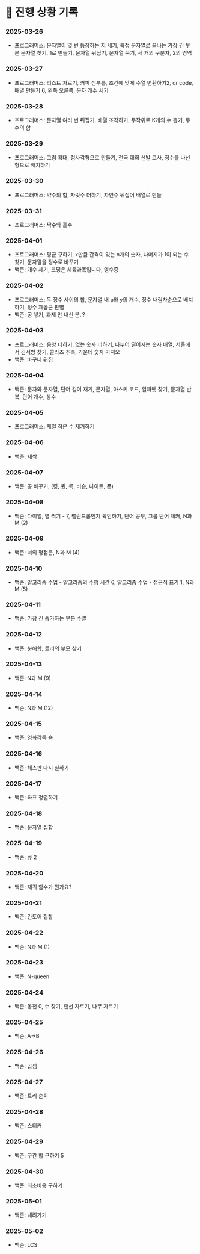 # 📅 진행 상황 기록

### 2025-03-26
- 프로그래머스: 문자열이 몇 번 등장하는 지 세기, 특정 문자열로 끝나는 가장 긴 부분 문자열 찾기, 1로 만들기, 문자열 뒤집기, 문자열 묶기, 세 개의 구분자, 2의 영역

### 2025-03-27
- 프로그래머스: 리스트 자르기, 커피 심부름, 조건에 맞게 수열 변환하기2, qr code, 배열 만들기 6, 왼쪽 오른쪽, 문자 개수 세기

### 2025-03-28
- 프로그래머스: 문자열 여러 번 뒤집기, 배열 조각하기, 무작위로 K개의 수 뽑기, 두 수의 합

### 2025-03-29
- 프로그래머스: 그림 확대, 정사각형으로 만들기, 전국 대회 선발 고사, 정수를 나선형으로 배치하기

### 2025-03-30
- 프로그래머스: 약수의 합, 자릿수 더하기, 자연수 뒤집어 배열로 만들

### 2025-03-31
- 프로그래머스: 짝수와 홀수

### 2025-04-01
- 프로그래머스: 평균 구하기, x만큼 간격이 있는 n개의 숫자, 나머지가 1이 되는 수 찾기, 문자열을 정수로 바꾸기
- 백준: 개수 세기, 코딩은 체육과목입니다, 영수증

### 2025-04-02
- 프로그래머스: 두 정수 사이의 합, 문자열 내 p와 y의 개수, 정수 내림차순으로 배치하기, 정수 제곱근 판별
- 백준: 공 넣기, 과제 안 내신 분..?

### 2025-04-03
- 프로그래머스: 음양 더하기, 없는 숫자 더하기, 나누어 떨어지는 숫자 배열, 서울에서 김서방 찾기, 콜라츠 추측, 가운데 숫자 가져오
- 백준: 바구니 뒤집

### 2025-04-04
- 백준: 문자와 문자열, 단어 길이 재기, 문자열, 아스키 코드, 알파벳 찾기, 문자열 반복, 단어 개수, 상수

### 2025-04-05
- 프로그래머스: 제일 작은 수 제거하기

### 2025-04-06
- 백준: 새싹

### 2025-04-07
- 백준: 공 바꾸기, (킹, 퀸, 룩, 비숍, 나이트, 폰)

### 2025-04-08
- 백준: 다이얼, 별 찍기 - 7, 팰린드롬인지 확인하기, 단어 공부, 그룹 단어 체커, N과 M (2)

### 2025-04-09
- 백준: 너의 평점은, N과 M (4)

### 2025-04-10
- 백준: 알고리즘 수업 - 알고리즘의 수행 시간 6, 알고리즘 수업 - 점근적 표기 1, N과 M (5)

### 2025-04-11
- 백준: 가장 긴 증가하는 부분 수열

### 2025-04-12
- 백준: 분해합, 트리의 부모 찾기

### 2025-04-13
- 백준: N과 M (9)

### 2025-04-14
- 백준: N과 M (12)

### 2025-04-15
- 백준: 영화감독 숌

### 2025-04-16
- 백준: 체스판 다시 칠하기

### 2025-04-17
- 백준: 좌표 정렬하기

### 2025-04-18
- 백준: 문자열 집합

### 2025-04-19
- 백준: 큐 2

### 2025-04-20
- 백준: 재귀 함수가 뭔가요?

### 2025-04-21
- 백준: 칸토어 집합

### 2025-04-22
- 백준: N과 M (1)

### 2025-04-23
- 백준: N-queen

### 2025-04-24
- 백준: 동전 0, 수 찾기, 랜선 자르기, 나무 자르기

### 2025-04-25
- 백준: A->B

### 2025-04-26
- 백준: 곱셈

### 2025-04-27
- 백준: 트리 순회

### 2025-04-28
- 백준: 스티커

### 2025-04-29
- 백준: 구간 합 구하기 5

### 2025-04-30
- 백준: 최소비용 구하기

### 2025-05-01
- 백준: 내려가기

### 2025-05-02
- 백준: LCS
